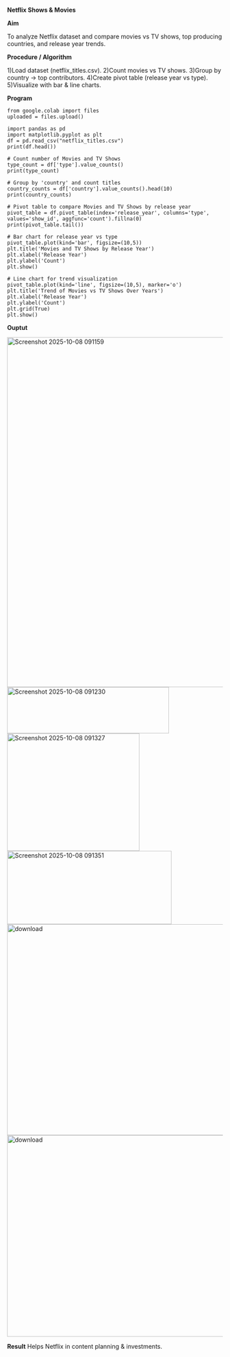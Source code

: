 **Netflix Shows & Movies**

**Aim**

To analyze Netflix dataset and compare movies vs TV shows, top producing countries, and release year trends.

**Procedure / Algorithm**

  1)Load dataset (netflix_titles.csv).
  2)Count movies vs TV shows.
  3)Group by country → top contributors.
  4)Create pivot table (release year vs type).
  5)Visualize with bar & line charts.

**Program**
```
from google.colab import files
uploaded = files.upload()

import pandas as pd
import matplotlib.pyplot as plt
df = pd.read_csv("netflix_titles.csv")
print(df.head())

# Count number of Movies and TV Shows
type_count = df['type'].value_counts()
print(type_count)

# Group by 'country' and count titles
country_counts = df['country'].value_counts().head(10)
print(country_counts)

# Pivot table to compare Movies and TV Shows by release year
pivot_table = df.pivot_table(index='release_year', columns='type', values='show_id', aggfunc='count').fillna(0)
print(pivot_table.tail())

# Bar chart for release year vs type
pivot_table.plot(kind='bar', figsize=(10,5))
plt.title('Movies and TV Shows by Release Year')
plt.xlabel('Release Year')
plt.ylabel('Count')
plt.show()

# Line chart for trend visualization
pivot_table.plot(kind='line', figsize=(10,5), marker='o')
plt.title('Trend of Movies vs TV Shows Over Years')
plt.xlabel('Release Year')
plt.ylabel('Count')
plt.grid(True)
plt.show()
```

**Ouptut**

<img width="843" height="816" alt="Screenshot 2025-10-08 091159" src="https://github.com/user-attachments/assets/ca5d998d-c657-46b9-adf0-43c4635cfdc8" />


<img width="378" height="108" alt="Screenshot 2025-10-08 091230" src="https://github.com/user-attachments/assets/e983cf33-12cd-4fa6-bc3e-9dd58f101abe" />


<img width="309" height="274" alt="Screenshot 2025-10-08 091327" src="https://github.com/user-attachments/assets/dd05b534-1645-4916-b1ae-0646999a6638" />


<img width="384" height="171" alt="Screenshot 2025-10-08 091351" src="https://github.com/user-attachments/assets/ac52ea80-9096-4026-b789-6fbf6c63f770" />


<img width="852" height="492" alt="download" src="https://github.com/user-attachments/assets/031680d1-46b8-42b5-b22e-77979fbf9ec8" />


<img width="850" height="470" alt="download" src="https://github.com/user-attachments/assets/87c3155f-ecd7-4c8e-950b-191a7c833ca2" />

**Result**
Helps Netflix in content planning & investments.
